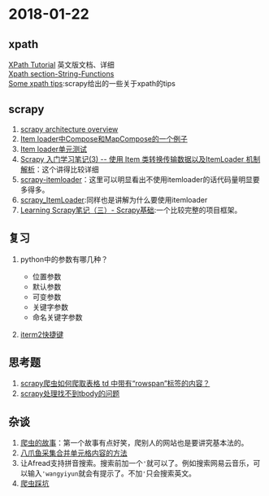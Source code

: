 # 2018-01-22

## xpath
[XPath Tutorial](http://www.zvon.org/comp/r/tut-XPath_1.html#Pages~List_of_XPaths)  英文版文档、详细  
[Xpath section-String-Functions](https://www.w3.org/TR/xpath/#section-String-Functions)  
[Some xpath tips](https://doc.scrapy.org/en/latest/topics/selectors.html#some-xpath-tips):scrapy给出的一些关于xpath的tips

## scrapy
1. [scrapy architecture overview](https://doc.scrapy.org/en/latest/topics/architecture.html)
2. [Item loader中Compose和MapCompose的一个例子](http://www.shangyang.me/2017/07/23/scrapy-learning-7-item-loaders/#MapCompose-functions-default-loader-context)
3. [Item loader单元测试](https://eatcode.co.uk/2017/08/23/unit-test-scrapy-cssxpath-using-itemloader-and-htmlresponse/)
4. [Scrapy 入门学习笔记(3) -- 使用 Item 类转换传输数据以及ItemLoader 机制解析](http://blog.csdn.net/ahri_j/article/details/72466231)：这个讲得比较详细  
5. [scrapy-itemloader](http://www.hackingangle.com/2017/07/12/scrapy/scrapy-itemloader/)：这里可以明显看出不使用itemloader的话代码量明显要多得多。
6. [scrapy_ItemLoader](https://www.cnblogs.com/2bjiujiu/p/7237443.html):同样也是讲解为什么要使用itemloader
7. [Learning Scrapy笔记（三）- Scrapy基础](http://www.cnblogs.com/kylinlin/p/5405246.html):一个比较完整的项目框架。

## 复习
1. python中的参数有哪几种？
    * 位置参数
    * 默认参数
    * 可变参数
    * 关键字参数
    * 命名关键字参数

2. [iterm2快捷键](https://github.com/sumiaowen/iterm2-shortcuts)

## 思考题
1. [scrapy爬虫如何爬取表格 td 中带有“rowspan”标签的内容？](https://www.zhihu.com/question/62479844)
2. [scrapy处理找不到tbody的问题](http://blog.csdn.net/lishk314/article/details/44916827)

## 杂谈
1. [爬虫的故事](https://my.oschina.net/qixiaobo025/blog/1438817)：第一个故事有点好笑，爬别人的网站也是要讲究基本法的。
2. [八爪鱼采集合并单元格内容的方法](http://www.bazhuayu.com/tutorialdetail-1/hebin.html)
3. 让Afread支持拼音搜索。搜索前加一个`'`就可以了。例如搜索网易云音乐，可以输入`'wangyiyun`就会有提示了。不加`'`只会搜索英文。
4. [爬虫踩坑](http://zhanqh.com/2017/06/16/%E7%88%AC%E8%99%AB%E8%B8%A9%E5%9D%91/)
